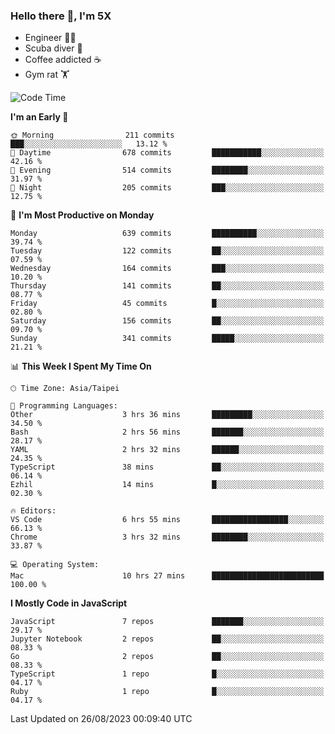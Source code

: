 ### Hello there 👋, I'm 5X

* Engineer 👨‍💻
* Scuba diver 🤿
* Coffee addicted ☕️
* Gym rat 🏋️

<!--START_SECTION:waka-->
![Code Time](http://img.shields.io/badge/Code%20Time-475%20hrs%205%20mins-blue)

**I'm an Early 🐤** 

```text
🌞 Morning                211 commits         ███░░░░░░░░░░░░░░░░░░░░░░   13.12 % 
🌆 Daytime                678 commits         ███████████░░░░░░░░░░░░░░   42.16 % 
🌃 Evening                514 commits         ████████░░░░░░░░░░░░░░░░░   31.97 % 
🌙 Night                  205 commits         ███░░░░░░░░░░░░░░░░░░░░░░   12.75 % 
```
📅 **I'm Most Productive on Monday** 

```text
Monday                   639 commits         ██████████░░░░░░░░░░░░░░░   39.74 % 
Tuesday                  122 commits         ██░░░░░░░░░░░░░░░░░░░░░░░   07.59 % 
Wednesday                164 commits         ███░░░░░░░░░░░░░░░░░░░░░░   10.20 % 
Thursday                 141 commits         ██░░░░░░░░░░░░░░░░░░░░░░░   08.77 % 
Friday                   45 commits          █░░░░░░░░░░░░░░░░░░░░░░░░   02.80 % 
Saturday                 156 commits         ██░░░░░░░░░░░░░░░░░░░░░░░   09.70 % 
Sunday                   341 commits         █████░░░░░░░░░░░░░░░░░░░░   21.21 % 
```


📊 **This Week I Spent My Time On** 

```text
🕑︎ Time Zone: Asia/Taipei

💬 Programming Languages: 
Other                    3 hrs 36 mins       █████████░░░░░░░░░░░░░░░░   34.50 % 
Bash                     2 hrs 56 mins       ███████░░░░░░░░░░░░░░░░░░   28.17 % 
YAML                     2 hrs 32 mins       ██████░░░░░░░░░░░░░░░░░░░   24.35 % 
TypeScript               38 mins             ██░░░░░░░░░░░░░░░░░░░░░░░   06.14 % 
Ezhil                    14 mins             █░░░░░░░░░░░░░░░░░░░░░░░░   02.30 % 

🔥 Editors: 
VS Code                  6 hrs 55 mins       █████████████████░░░░░░░░   66.13 % 
Chrome                   3 hrs 32 mins       ████████░░░░░░░░░░░░░░░░░   33.87 % 

💻 Operating System: 
Mac                      10 hrs 27 mins      █████████████████████████   100.00 % 
```

**I Mostly Code in JavaScript** 

```text
JavaScript               7 repos             ███████░░░░░░░░░░░░░░░░░░   29.17 % 
Jupyter Notebook         2 repos             ██░░░░░░░░░░░░░░░░░░░░░░░   08.33 % 
Go                       2 repos             ██░░░░░░░░░░░░░░░░░░░░░░░   08.33 % 
TypeScript               1 repo              █░░░░░░░░░░░░░░░░░░░░░░░░   04.17 % 
Ruby                     1 repo              █░░░░░░░░░░░░░░░░░░░░░░░░   04.17 % 
```




 Last Updated on 26/08/2023 00:09:40 UTC
<!--END_SECTION:waka-->
